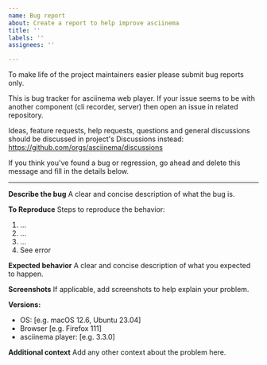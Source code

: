 ```yaml
---
name: Bug report
about: Create a report to help improve asciinema
title: ''
labels: ''
assignees: ''

---
```


To make life of the project maintainers easier please submit bug reports only.

This is bug tracker for asciinema web player. If your issue seems to be with another component (cli recorder, server) then open an issue in related repository.

Ideas, feature requests, help requests, questions and general discussions should be discussed in project's Discussions instead: https://github.com/orgs/asciinema/discussions

If you think you've found a bug or regression, go ahead and delete this message and fill in the details below.

-----

**Describe the bug**
A clear and concise description of what the bug is.

**To Reproduce**
Steps to reproduce the behavior:
1. ...
2. ...
3. ...
4. See error

**Expected behavior**
A clear and concise description of what you expected to happen.

**Screenshots**
If applicable, add screenshots to help explain your problem.

**Versions:**
 - OS: [e.g. macOS 12.6, Ubuntu 23.04]
 - Browser [e.g. Firefox 111]
 - asciinema player: [e.g. 3.3.0]

**Additional context**
Add any other context about the problem here.

